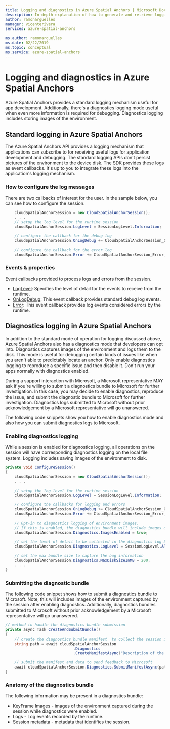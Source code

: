 ```yaml
---
title: Logging and diagnostics in Azure Spatial Anchors | Microsoft Docs
description: In-depth explanation of how to generate and retrieve logging and diagnostics in Azure Spatial Anchors.
author: ramonarguelles
manager: vicenterivera
services: azure-spatial-anchors

ms.author: ramonarguelles
ms.date: 02/22/2019
ms.topic: conceptual
ms.service: azure-spatial-anchors
---
```

# Logging and diagnostics in Azure Spatial Anchors

Azure Spatial Anchors provides a standard logging mechanism useful for app development. Additionally, there's a diagnostics logging mode useful when even more information is required for debugging. Diagnostics logging includes storing images of the environment.

## Standard logging in Azure Spatial Anchors
The Azure Spatial Anchors API provides a logging mechanism that applications can subscribe to for receiving useful logs for application development and debugging. The standard logging APIs don't persist pictures of the environment to the device disk. The SDK provides these logs as event callbacks. It's up to you to integrate these logs into the application's logging mechanism.

### How to configure the log messages
There are two callbacks of interest for the user. In the sample below, you can see how to configure the session.

```csharp
    cloudSpatialAnchorSession = new CloudSpatialAnchorSession();
    . . .
    // setup the log level for the runtime session
    cloudSpatialAnchorSession.LogLevel = SessionLogLevel.Information;

    // configure the callback for the debug log
    cloudSpatialAnchorSession.OnLogDebug += CloudSpatialAnchorSession_OnLogDebug;

    // configure the callback for the error log
    cloudSpatialAnchorSession.Error += CloudSpatialAnchorSession_Error;
```

### Events & properties

Event callbacks provided to process logs and errors from the session.

- [LogLevel](https://docs.microsoft.com/dotnet/api/microsoft.azure.spatialanchors.cloudspatialanchorsession.loglevel): Specifies the level of detail for the events to receive from the runtime.
- [OnLogDebug](https://docs.microsoft.com/dotnet/api/microsoft.azure.spatialanchors.cloudspatialanchorsession.onlogdebug): This event callback provides standard debug log events.
- [Error](https://docs.microsoft.com/dotnet/api/microsoft.azure.spatialanchors.cloudspatialanchorsession.error): This event callback provides log events considered errors by the runtime.

## Diagnostics logging in Azure Spatial Anchors

In addition to the standard mode of operation for logging discussed above, Azure Spatial Anchors also has a diagnostics mode that developers can opt into. Diagnostics captures images of the environment and logs them to the disk. This mode is useful for debugging certain kinds of issues like when you aren't able to predictably locate an anchor. Only enable diagnostics logging to reproduce a specific issue and then disable it. Don't run your apps normally with diagnostics enabled.

During a support interaction with Microsoft, a Microsoft representative MAY ask if you're willing to submit a diagnostics bundle to Microsoft for further investigation. In this case, you may decide to enable diagnostics, reproduce the issue, and submit the diagnostic bundle to Microsoft for further investigation. Diagnostics logs submitted to Microsoft without prior acknowledgement by a Microsoft representative will go unanswered.

The following code snippets show you how to enable diagnostics mode and also how you can submit diagnostics logs to Microsoft.

### Enabling diagnostics logging

While a session is enabled for diagnostics logging, all operations on the session will have corresponding diagnostics logging on the local file system. Logging includes saving images of the environment to disk.

```csharp
private void ConfigureSession()
{
    cloudSpatialAnchorSession = new CloudSpatialAnchorSession();
    . . .

    // setup the log level for the runtime session
    cloudSpatialAnchorSession.LogLevel = SessionLogLevel.Information;

    // configure the callbacks for logging and errors
    cloudSpatialAnchorSession.OnLogDebug += CloudSpatialAnchorSession_OnLogDebug;
    cloudSpatialAnchorSession.Error += CloudSpatialAnchorSession_Error;

    // Opt-in to diagnostics logging of environment images.
    // If this is enabled, the diagnostics bundle will include images of the environment captured by the session
    cloudSpatialAnchorSession.Diagnostics.ImagesEnabled = true;

    // set the level of detail to be collected in the diagnostics log by the session
    cloudSpatialAnchorSession.Diagnostics.LogLevel = SessionLogLevel.All;

    // set the max bundle size to capture the bug information
    cloudSpatialAnchorSession.Diagnostics.MaxDiskSizeInMB = 200;
    . . .
}
```

### Submitting the diagnostic bundle

The following code snippet shows how to submit a diagnostics bundle to Microsoft. Note, this will includes images of the environment captured by the session after enabling diagnostics. Additionally, diagnostics bundles submitted to Microsoft without prior acknowledgement by a Microsoft representative will go unanswered.

```csharp
// method to handle the diagnostics bundle submission
private async Task CreateAndSubmitBundle()
{
    // create the diagnostics bundle manifest  to collect the session information
    string path = await cloudSpatialAnchorSession
                              .Diagnostics
                              .CreateManifestAsync("Description of the issue");

    // submit the manifest and data to send feedback to Microsoft
    await cloudSpatialAnchorSession.Diagnostics.SubmitManifestAsync(path);
}
```

### Anatomy of the diagnostics bundle
The following information may be present in a diagnostics bundle:

- KeyFrame Images - images of the environment captured during the session while diagnostics were enabled.
- Logs - Log events recorded by the runtime.
- Session metadata - metadata that identifies the session.
